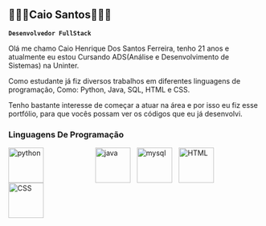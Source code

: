 ## 👨🏽‍💻Caio Santos👨🏽‍💻

**`Desenvolvedor FullStack`**

Olá me chamo Caio Henrique Dos Santos Ferreira, tenho 21 anos e atualmente eu estou Cursando ADS(Análise e Desenvolvimento de Sistemas) na Uninter.

Como estudante já fiz diversos trabalhos em diferentes linguagens de programação, Como:
Python, Java, SQL, HTML e CSS.

Tenho bastante interesse de começar a atuar na área e por isso eu fiz esse portfólio, 
para que vocês possam ver os códigos que eu já desenvolvi.

### Linguagens De Programação

<img
    align="left"
    alt="python"
    title="python"
    width="70px"
    style="padding-right: 100px;"
    src="https://cdn.jsdelivr.net/gh/devicons/devicon@latest/icons/python/python-original-wordmark.svg" 
/>

<img
    align="left"
    alt="java"
    title="java"
    width="70px"
    style="padding-right: 10px;"
    src="https://cdn.jsdelivr.net/gh/devicons/devicon@latest/icons/java/java-original-wordmark.svg" 
/>

<img
    align="left"
    alt="mysql"
    title="mysql"
    width="70px"
    style="padding-right: 10px;"
    src="https://cdn.jsdelivr.net/gh/devicons/devicon@latest/icons/mysql/mysql-original-wordmark.svg" 
/>

<img
    align="left"
    alt="HTML"
    title="HTML"
    width="70px"
    style="padding-right: 10px;"
    src="https://cdn.jsdelivr.net/gh/devicons/devicon@latest/icons/html5/html5-original-wordmark.svg" 
/>

<img
    align="left"
    alt="CSS"
    title="CSS"
    width="70px"
    style="padding-right: 10px;"
    src="https://cdn.jsdelivr.net/gh/devicons/devicon@latest/icons/css3/css3-original-wordmark.svg" 
  />
